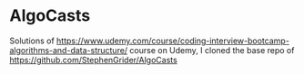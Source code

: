 # AlgoCasts

Solutions of https://www.udemy.com/course/coding-interview-bootcamp-algorithms-and-data-structure/ course on Udemy, I cloned the base repo of https://github.com/StephenGrider/AlgoCasts
